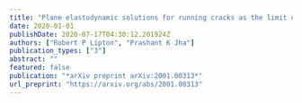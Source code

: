 ```yaml
---
title: "Plane elastodynamic solutions for running cracks as the limit of double well nonlocal dynamics"
date: 2020-01-01
publishDate: 2020-07-17T04:30:12.201924Z
authors: ["Robert P Lipton", "Prashant K Jha"]
publication_types: ["3"]
abstract: ""
featured: false
publication: "*arXiv preprint arXiv:2001.00313*"
url_preprint: "https://arxiv.org/abs/2001.00313"
---
```


